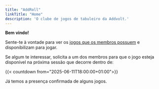 ```yaml
---
title: "AddRoll"
linkTitle: "Home"
description: 'O clube de jogos de tabuleiro da Addvolt.'
---
```


**Bem vindo!**

Sente-te à vontade para ver os [jogos que os membros possuem](/games) e disponibilizam para jogar.

Se algum te interessar, solicita a um dos membros para que o jogo esteja disponível na próxima sessão que decorre dentro
de:

{{< countdown from="2025-06-11T18:00:00+01:00">}}

Já temos a presença confirmada de alguns jogos.
